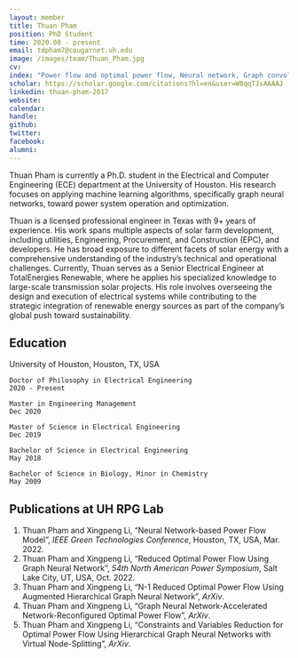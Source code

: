 ```yaml
---
layout: member
title: Thuan Pham
position: PhD Student
time: 2020.08 - present
email: tdpham7@cougarnet.uh.edu
image: /images/team/Thuan_Pham.jpg
cv: 
index: "Power flow and optimal power flow, Neural network, Graph convolutional network"
scholar: https://scholar.google.com/citations?hl=en&user=W0qqTJsAAAAJ
linkedin: thuan-pham-2017
website: 
calendar: 
handle: 
github: 
twitter: 
facebook: 
alumni: 
---
```


Thuan Pham is currently a Ph.D. student in the Electrical and Computer Engineering (ECE) department at the University of Houston. His research focuses on applying machine learning algorithms, specifically graph neural networks, toward power system operation and optimization. 

Thuan is a licensed professional engineer in Texas with 9+ years of experience. His work spans multiple aspects of solar farm development, including utilities, Engineering, Procurement, and Construction (EPC), and developers. He has broad exposure to different facets of solar energy with a comprehensive understanding of the industry’s technical and operational challenges. Currently, Thuan serves as a Senior Electrical Engineer at TotalEnergies Renewable, where he applies his specialized knowledge to large-scale transmission solar projects. His role involves overseeing the design and execution of electrical systems while contributing to the strategic integration of renewable energy sources as part of the company’s global push toward sustainability.

## Education
University of Houston, Houston, TX, USA


    Doctor of Philosophy in Electrical Engineering                      2020 - Present

    Master in Engineering Management                                    Dec 2020

    Master of Science in Electrical Engineering                         Dec 2019

    Bachelor of Science in Electrical Engineering                       May 2018

    Bachelor of Science in Biology, Minor in Chemistry                  May 2009

## Publications at UH RPG Lab 
1. Thuan Pham and Xingpeng Li, “Neural Network-based Power Flow Model”, *IEEE Green Technologies Conference*, Houston, TX, USA, Mar. 2022.
2. Thuan Pham and Xingpeng Li, “Reduced Optimal Power Flow Using Graph Neural Network”, *54th North American Power Symposium*, Salt Lake City, UT, USA, Oct. 2022.
3. Thuan Pham and Xingpeng Li, “N-1 Reduced Optimal Power Flow Using Augmented Hierarchical Graph Neural Network”, *ArXiv*.
4. Thuan Pham and Xingpeng Li, “Graph Neural Network-Accelerated Network-Reconfigured Optimal Power Flow”, *ArXiv*.
5. Thuan Pham and Xingpeng Li, “Constraints and Variables Reduction for Optimal Power Flow Using Hierarchical Graph Neural Networks with Virtual Node-Splitting”, *ArXiv*.





 
